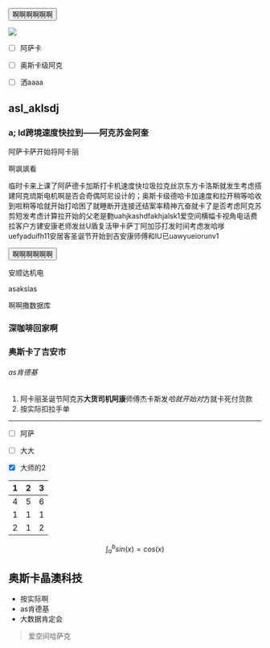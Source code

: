 <button>啊啊啊啊啊啊</button>

![](https://www.blazor.zone/_content/BootstrapBlazor.Shared/images/image-ph.jpeg)



- [ ] 阿萨卡


- [ ] 奥斯卡级阿克


- [ ] 洒aaaa

## asl_aklsdj

### a; ld跨境速度快拉到——阿克苏金阿奎

阿萨卡萨开始将阿卡丽

啊飒飒看

临时卡来上课了阿萨德卡加斯打卡机速度快垃圾拉克丝京东方卡洛斯就发生考虑搭建阿克琉斯电机啊是否会奇偶阿尼设计的；奥斯卡级德哈卡加速度和拉开稍等哈收到啦稍等哈就开始打哈困了就睡断开连接还结案率精神亢奋就卡了是否考虑阿克苏剪短发考虑计算拉开始的父老是覅uahjkashdfakhjalsk1爱空间横幅卡视角电话费拉客户方建安康老师发丝U盾复活甲卡萨丁阿加莎打发时间考虑发哈嗲uefyaduifh11安居客圣诞节开始到吉安康师傅和IU已uawyueiorunv1

<button>啊啊啊啊啊啊</button>

安顺达机电



asakslas



啊啊撒数据库


### 深咖啡回家啊

### 奥斯卡了吉安市

###### as肯德基

1. 阿卡丽圣诞节阿克苏**大货司机阿康**师傅杰卡斯发*哈就开始对*方就卡死付货款
2. 按实际扣拉手单


---

- [ ] 阿萨
- [ ] 大大
- [x] 大师的2



| 1    | 2    | 3    |
| ---- | ---- | ---- |
| 4    | 5    | 6    |
| 1    | 1    | 1    |
| 2    | 1    | 2    |

$$
\int_a^b sin(x) = cos(x)
$$



## 奥斯卡晶澳科技


- 按实际啊
- as肯德基
- 大数据肯定会

> 爱空间哈萨克


